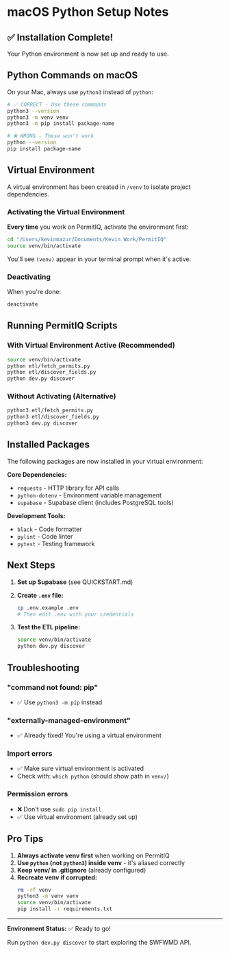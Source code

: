 # macOS Python Setup Notes

## ✅ Installation Complete!

Your Python environment is now set up and ready to use.

## Python Commands on macOS

On your Mac, always use `python3` instead of `python`:

```bash
# ✅ CORRECT - Use these commands
python3 --version
python3 -m venv venv
python3 -m pip install package-name

# ❌ WRONG - These won't work
python --version
pip install package-name
```

## Virtual Environment

A virtual environment has been created in `/venv` to isolate project dependencies.

### Activating the Virtual Environment

**Every time** you work on PermitIQ, activate the environment first:

```bash
cd "/Users/kevinmazur/Documents/Kevin Work/PermitIQ"
source venv/bin/activate
```

You'll see `(venv)` appear in your terminal prompt when it's active.

### Deactivating

When you're done:

```bash
deactivate
```

## Running PermitIQ Scripts

### With Virtual Environment Active (Recommended)

```bash
source venv/bin/activate
python etl/fetch_permits.py
python etl/discover_fields.py
python dev.py discover
```

### Without Activating (Alternative)

```bash
python3 etl/fetch_permits.py
python3 etl/discover_fields.py
python3 dev.py discover
```

## Installed Packages

The following packages are now installed in your virtual environment:

**Core Dependencies:**
- `requests` - HTTP library for API calls
- `python-dotenv` - Environment variable management
- `supabase` - Supabase client (includes PostgreSQL tools)

**Development Tools:**
- `black` - Code formatter
- `pylint` - Code linter
- `pytest` - Testing framework

## Next Steps

1. **Set up Supabase** (see QUICKSTART.md)
2. **Create `.env` file:**
   ```bash
   cp .env.example .env
   # Then edit .env with your credentials
   ```

3. **Test the ETL pipeline:**
   ```bash
   source venv/bin/activate
   python dev.py discover
   ```

## Troubleshooting

### "command not found: pip"
- ✅ Use `python3 -m pip` instead

### "externally-managed-environment"
- ✅ Already fixed! You're using a virtual environment

### Import errors
- ✅ Make sure virtual environment is activated
- Check with: `which python` (should show path in `venv/`)

### Permission errors
- ❌ Don't use `sudo pip install`
- ✅ Use virtual environment (already set up)

## Pro Tips

1. **Always activate venv first** when working on PermitIQ
2. **Use `python` (not `python3`) inside venv** - it's aliased correctly
3. **Keep venv/ in .gitignore** (already configured)
4. **Recreate venv if corrupted:**
   ```bash
   rm -rf venv
   python3 -m venv venv
   source venv/bin/activate
   pip install -r requirements.txt
   ```

---

**Environment Status:** ✅ Ready to go!

Run `python dev.py discover` to start exploring the SWFWMD API.
